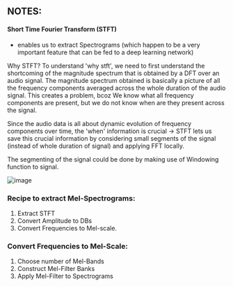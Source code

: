 ## NOTES:

#### Short Time Fourier Transform (STFT)
- enables us to extract Spectrograms (which happen to be a very important feature that can be fed to a deep learning network)

Why STFT?
To understand 'why stft', we need to first understand the shortcoming of the magnitude spectrum that is obtained by a DFT over an audio signal. 
The magnitude spectrum obtained is basically a picture of all the frequency components averaged across the whole duration of the audio signal. This creates a problem, bcoz
We know what all frequency components are present, but we do not know when are they present across the signal.

Since the audio data is all about dynamic evolution of frequency components over time, the 'when' information is crucial -> STFT lets us save this crucial information by considering small segments of the signal (instead of whole duration of signal) and applying FFT locally.

The segmenting of the signal could be done by making use of Windowing function to signal.

![image](https://user-images.githubusercontent.com/60335981/125161790-f6b56780-e1a1-11eb-8d8e-42e60d89f838.png)


### Recipe to extract Mel-Spectrograms:

1. Extract STFT
2. Convert Amplitude to DBs
3. Convert Frequencies to Mel-scale.

### Convert Frequencies to Mel-Scale:

1. Choose number of Mel-Bands
2. Construct Mel-Filter Banks
3. Apply Mel-Filter to Spectrograms
